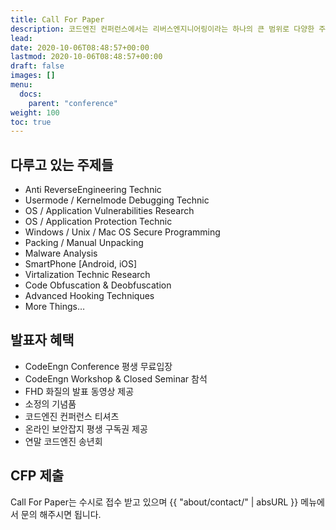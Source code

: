 ```yaml
---
title: Call For Paper
description: 코드엔진 컨퍼런스에서는 리버스엔지니어링이라는 하나의 큰 범위로 다양한 주제를 발표하고 있습니다.
lead: 
date: 2020-10-06T08:48:57+00:00
lastmod: 2020-10-06T08:48:57+00:00
draft: false
images: []
menu:
  docs:
    parent: "conference"
weight: 100
toc: true
---
```


## 다루고 있는 주제들
 - Anti ReverseEngineering Technic
 - Usermode / Kernelmode Debugging Technic
 - OS / Application Vulnerabilities Research
 - OS / Application Protection Technic
 - Windows / Unix / Mac OS Secure Programming
 - Packing / Manual Unpacking
 - Malware Analysis
 - SmartPhone [Android, iOS]
 - Virtalization Technic Research
 - Code Obfuscation & Deobfuscation
 - Advanced Hooking Techniques
 - More Things…



## 발표자 혜택

 - CodeEngn Conference 평생 무료입장
 - CodeEngn Workshop & Closed Seminar 참석
 - FHD 화질의 발표 동영상 제공
 - 소정의 기념품
 - 코드엔진 컨퍼런스 티셔츠
 - 온라인 보안잡지 평생 구독권 제공
 - 연말 코드엔진 송년회


## CFP 제출
Call For Paper는 수시로 접수 받고 있으며 {{ "about/contact/" | absURL }} 메뉴에서 문의 해주시면 됩니다.
